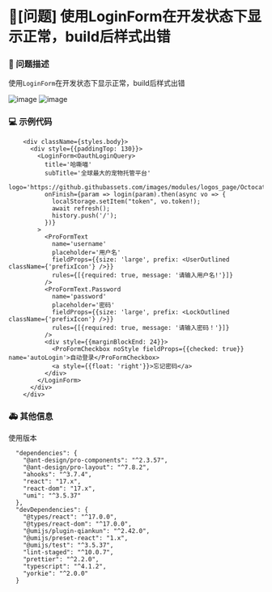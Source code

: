 # 🧐[问题] 使用LoginForm在开发状态下显示正常，build后样式出错

### 🧐 问题描述

使用`LoginForm`在开发状态下显示正常，build后样式出错

![image](https://user-images.githubusercontent.com/30110602/221373598-c3a9aa75-b234-4577-b1b7-212bc09d54ee.png)
![image](https://user-images.githubusercontent.com/30110602/221373607-a3a61961-79a3-46aa-8b9c-d6344d50d534.png)

### 💻 示例代码

```
    <div className={styles.body}>
      <div style={{paddingTop: 130}}>
        <LoginForm<OauthLoginQuery>
          title='哈嘶喵'
          subTitle='全球最大的宠物托管平台'
          logo='https://github.githubassets.com/images/modules/logos_page/Octocat.png'
          onFinish={param => login(param).then(async vo => {
            localStorage.setItem("token", vo.token!);
            await refresh();
            history.push('/');
          })}
        >
          <ProFormText
            name='username'
            placeholder='用户名'
            fieldProps={{size: 'large', prefix: <UserOutlined className={'prefixIcon'} />}}
            rules={[{required: true, message: '请输入用户名!'}]}
          />
          <ProFormText.Password
            name='password'
            placeholder='密码'
            fieldProps={{size: 'large', prefix: <LockOutlined className={'prefixIcon'} />}}
            rules={[{required: true, message: '请输入密码！'}]}
          />
          <div style={{marginBlockEnd: 24}}>
            <ProFormCheckbox noStyle fieldProps={{checked: true}} name='autoLogin'>自动登录</ProFormCheckbox>
            <a style={{float: 'right'}}>忘记密码</a>
          </div>
        </LoginForm>
      </div>
    </div>
```

### 🚑 其他信息

使用版本

```
  "dependencies": {
    "@ant-design/pro-components": "^2.3.57",
    "@ant-design/pro-layout": "^7.8.2",
    "ahooks": "^3.7.4",
    "react": "17.x",
    "react-dom": "17.x",
    "umi": "^3.5.37"
  },
  "devDependencies": {
    "@types/react": "^17.0.0",
    "@types/react-dom": "^17.0.0",
    "@umijs/plugin-qiankun": "^2.42.0",
    "@umijs/preset-react": "1.x",
    "@umijs/test": "^3.5.37",
    "lint-staged": "^10.0.7",
    "prettier": "^2.2.0",
    "typescript": "^4.1.2",
    "yorkie": "^2.0.0"
  }
```
